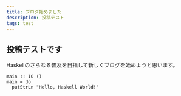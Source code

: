 ```yaml
---
title: ブログ始めました
description: 投稿テスト
tags: test
---
```


## 投稿テストです

Haskellのさらなる普及を目指して新しくブログを始めようと思います。

~~~~{.haskell}
main :: IO ()
main = do
  putStrLn "Hello, Haskell World!"
~~~~
